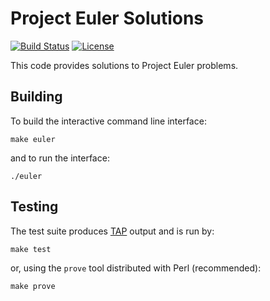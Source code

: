 # Project Euler Solutions

[![Build Status](https://travis-ci.com/jeremylt/ProjectEuler.svg?branch=master)](https://travis-ci.com/jeremylt/ProjectEuler)
[![License](https://img.shields.io/badge/License-BSD%203--Clause-green.svg)](https://opensource.org/licenses/BSD-3-Clause)

This code provides solutions to Project Euler problems.

## Building

To build the interactive command line interface:

    make euler

and to run the interface:

    ./euler

## Testing

The test suite produces [TAP](https://testanything.org) output and is run by:

    make test

or, using the `prove` tool distributed with Perl (recommended):

    make prove
